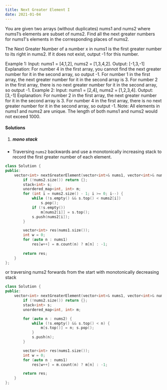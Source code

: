 ```yaml
---
title: Next Greater Element I
date: 2021-01-04
---
```

You are given two arrays (without duplicates) nums1 and nums2 where nums1’s elements are subset of nums2. Find all the next greater numbers for nums1's elements in the corresponding places of nums2.

The Next Greater Number of a number x in nums1 is the first greater number to its right in nums2. If it does not exist, output -1 for this number.

Example 1:
Input: nums1 = [4,1,2], nums2 = [1,3,4,2].
Output: [-1,3,-1]
Explanation:
    For number 4 in the first array, you cannot find the next greater number for it in the second array, so output -1.
    For number 1 in the first array, the next greater number for it in the second array is 3.
    For number 2 in the first array, there is no next greater number for it in the second array, so output -1.
Example 2:
Input: nums1 = [2,4], nums2 = [1,2,3,4].
Output: [3,-1]
Explanation:
    For number 2 in the first array, the next greater number for it in the second array is 3.
    For number 4 in the first array, there is no next greater number for it in the second array, so output -1.
Note:
All elements in nums1 and nums2 are unique.
The length of both nums1 and nums2 would not exceed 1000.


#### Solutions


1. ##### mono stack

- Traversing `nums2` backwards and use a monotonically increasing stack to record the first greater number of each element.

```cpp
class Solution {
public:
    vector<int> nextGreaterElement(vector<int>& nums1, vector<int>& nums2) {
        if (!nums2.size()) return {};
        stack<int> s;
        unordered_map<int, int> m;
        for (int i = nums2.size() - 1; i >= 0; i--) {
            while (!s.empty() && s.top() < nums2[i])
                s.pop();
            if (!s.empty())
                m[nums2[i]] = s.top();
            s.push(nums2[i]);
        }

        vector<int> res(nums1.size());
        int w = 0;
        for (auto n : nums1)
            res[w++] = m.count(n) ? m[n] : -1;
        
        return res;
    }
};
```


or traversing nums2 forwards from the start with monotonically decreasing stack

```cpp
class Solution {
public:
    vector<int> nextGreaterElement(vector<int>& nums1, vector<int>& nums2) {
        if (!nums2.size()) return {};
        stack<int> s;
        unordered_map<int, int> m;

        for (auto n : nums2) {
            while (!s.empty() && s.top() < n) {
                m[s.top()] = n; s.pop();
            }
            s.push(n);
        }

        vector<int> res(nums1.size());
        int w = 0;
        for (auto n : nums1)
            res[w++] = m.count(n) ? m[n] : -1;

        return res;
    }
};
```